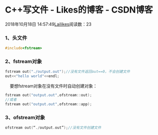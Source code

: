 # C++写文件 - Likes的博客 - CSDN博客
2018年10月18日 14:57:49[Lailikes](https://me.csdn.net/songchuwang1868)阅读数：23
### 1、头文件
```cpp
#include<fstream>
```
### 2、fstream对象
```cpp
fstream out("./output.out");//没有文件返回out==0，不会创建文件
out<<"hello world"<<endl;
```
    要想fstream对象在没有文件时自动创建对象：
```cpp
fstream out("output.out",ofstream::out);
//或者
fstream out("output.out",ofstream::app);
```
### 3、ofstream对象
```cpp
ofstream out(“./output.out”);//没有文件创建文件
```
